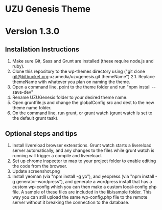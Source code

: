 # UZU Genesis Theme
# Version 1.3.0

## Installation Instructions

1. Make sure Git, Sass and Grunt are installed (these require node.js and ruby).
2. Clone this repository to the wp-themes directory using ("git clone git@bitbucket.org:uzumedia/uzugenesis.git themeName")
2.1. Replace themeName with whatever you plan on naming the theme.
3. Open a command line, point to the theme folder and run "npm install --save-dev"
4. Rename UZUGenesis folder to your desired theme name.
5. Open gruntfile.js and change the globalConfig src and dest to the new theme name folder.
6. On the command line, run grunt, or grunt watch (grunt watch is set to the default grunt task).

## Optional steps and tips

1. Install livereload browser extenstions. Grunt watch starts a livereload server automatically, and any changes to the files while grunt watch is running will trigger a compile and livereload.
2. Set up chrome inspector to map to your project folder to enable editing the code from the browser.
3. Update screenshot.png
4. Install yeoman (via "npm install -g yo"), and yeopress (via "npm install -g generator-wordpress"), and generate a wordpress install that has a custom wp-config which you can then make a custom local-config.php file. A sample of these files are included in the lib/sample folder. This way you can still upload the same wp-config.php file to the remote server without it breaking the connection to the database.